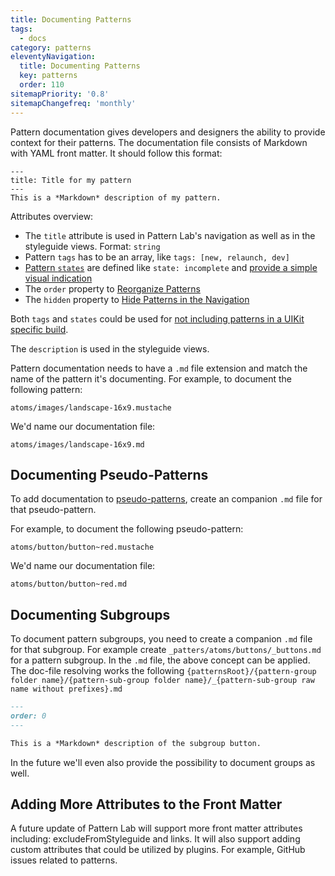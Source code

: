 ```yaml
---
title: Documenting Patterns
tags:
  - docs
category: patterns
eleventyNavigation:
  title: Documenting Patterns
  key: patterns
  order: 110
sitemapPriority: '0.8'
sitemapChangefreq: 'monthly'
---
```


Pattern documentation gives developers and designers the ability to provide context for their patterns. The documentation file consists of Markdown with YAML front matter. It should follow this format:

```
---
title: Title for my pattern
---
This is a *Markdown* description of my pattern.
```

Attributes overview:
* The `title` attribute is used in Pattern Lab's navigation as well as in the styleguide views. Format: `string`
* Pattern `tags` has to be an array, like `tags: [new, relaunch, dev]`
* [Pattern `states`](/docs/using-pattern-states/) are defined like `state: incomplete` and [provide a simple visual indication](/docs/using-pattern-states/)
* The `order` property to [Reorganize Patterns](/docs/reorganizing-patterns/)
* The `hidden` property to [Hide Patterns in the Navigation](/docs/hiding-patterns-in-the-navigation/)

Both `tags` and `states` could be used for [not including patterns in a UIKit specific build](/docs/editing-the-configuration-options/#heading-uikits).

The `description` is used in the styleguide views.

Pattern documentation needs to have a `.md` file extension and match the name of the pattern it's documenting. For example, to document the following pattern:

    atoms/images/landscape-16x9.mustache

We'd name our documentation file:

    atoms/images/landscape-16x9.md

## Documenting Pseudo-Patterns

To add documentation to [pseudo-patterns](/docs/using-pseudo-patterns/), create an companion `.md` file for that pseudo-pattern.

For example, to document the following pseudo-pattern:

```
atoms/button/button~red.mustache
```

We'd name our documentation file:

```
atoms/button/button~red.md
```

## Documenting Subgroups


To document pattern subgroups, you need to create a companion `.md` file for that subgroup. For example create `_patters/atoms/buttons/_buttons.md` for a pattern subgroup. In the `.md` file, the above concept can be applied. The doc-file resolving works the following `{patternsRoot}/{pattern-group folder name}/{pattern-sub-group folder name}/_{pattern-sub-group raw name without prefixes}.md`


```markdown
---
order: 0
---

This is a *Markdown* description of the subgroup button.
```

In the future we'll even also provide the possibility to document groups as well.

## Adding More Attributes to the Front Matter

A future update of Pattern Lab will support more front matter attributes including: excludeFromStyleguide and links.
It will also support adding custom attributes that could be utilized by plugins. For example, GitHub issues related to patterns.
